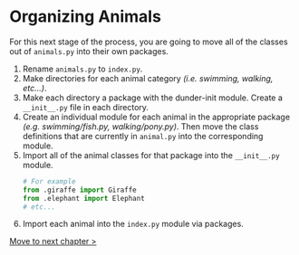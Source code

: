 # Organizing Animals

For this next stage of the process, you are going to move all of the classes out of `animals.py` into their own packages.

1. Rename `animals.py` to `index.py`.
1. Make directories for each animal category _(i.e. swimming, walking, etc...)_.
1. Make each directory a package with the dunder-init module. Create a `__init__.py` file in each directory.
2. Create an individual module for each animal in the appropriate package _(e.g. swimming/fish.py, walking/pony.py)_. Then move the class definitions that are currently in `animal.py` into the corresponding module.
3. Import all of the animal classes for that package into the `__init__.py` module.
    ```py
    # For example
    from .giraffe import Giraffe
    from .elephant import Elephant
    # etc...
    ```
4. Import each animal into the `index.py` module via packages.

[Move to next chapter >](./CC_CLASS_PROPERTIES.md)